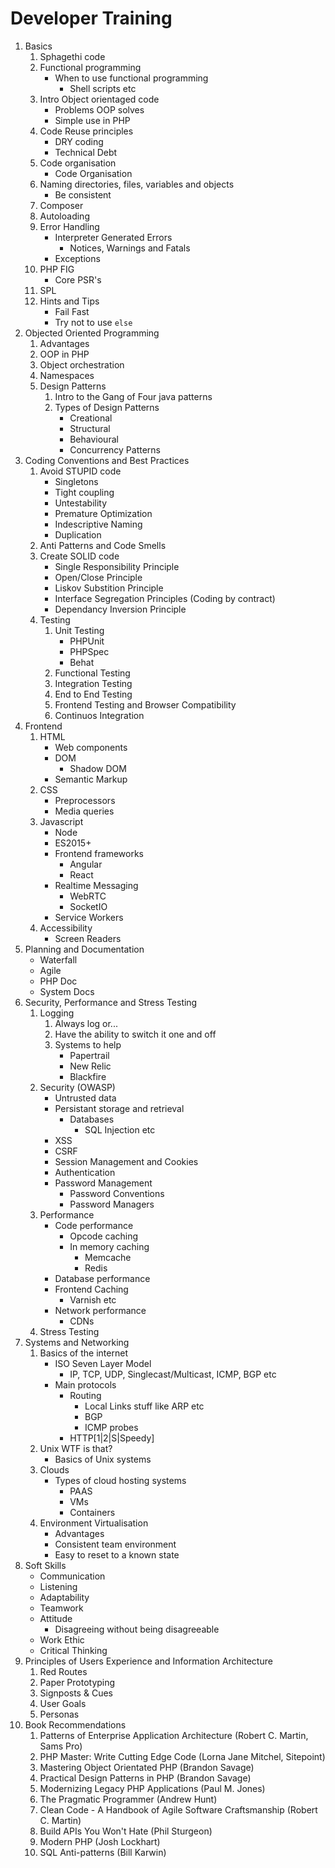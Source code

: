 # Developer Training

1. Basics
	1. Sphagethi code	
	1. Functional programming
	 	* When to use functional programming
	 		* Shell scripts etc
	1. Intro Object orientaged code
		* Problems OOP solves
		* Simple use in PHP
	1. Code Reuse principles
		* DRY coding
		* Technical Debt
	1. Code organisation
		* Code Organisation
	1. Naming directories, files, variables and objects
		* Be consistent
	1. Composer
	1. Autoloading
	1. Error Handling
		* Interpreter Generated Errors
			* Notices, Warnings and Fatals
		* Exceptions		
	1. PHP FIG
		* Core PSR's
	1. SPL
	1. Hints and Tips
		* Fail Fast
		* Try not to use `else`
1. Objected Oriented Programming
	1. Advantages
	1. OOP in PHP
	1. Object orchestration
	1. Namespaces
	1. Design Patterns 
		1. Intro to the Gang of Four java patterns
		2. Types of Design Patterns
			* Creational 
			* Structural
			* Behavioural
			* Concurrency Patterns
1. Coding Conventions and Best Practices
  	1. Avoid STUPID code
		* Singletons
		* Tight coupling
		* Untestability	
		* Premature Optimization
		* Indescriptive Naming
		* Duplication
	1. Anti Patterns and Code Smells
	1. Create SOLID code
		* Single Responsibility Principle
		* Open/Close Principle
		* Liskov Substition Principle
		* Interface Segregation Principles (Coding by contract)
		* Dependancy Inversion Principle
	1. Testing
		1. Unit Testing
			* PHPUnit
			* PHPSpec
			* Behat
		1. Functional Testing
		1. Integration Testing
		1. End to End Testing
		1. Frontend Testing and Browser Compatibility
		1. Continuos Integration
1. Frontend
	1. HTML
		* Web components
		* DOM
			* Shadow DOM
		* Semantic Markup		
	1. CSS
		* Preprocessors
		* Media queries
	1. Javascript
		* Node
		* ES2015+
		* Frontend frameworks
			* Angular
			* React
		* Realtime Messaging
			* WebRTC
			* SocketIO
		* Service Workers
	1. Accessibility
		* Screen Readers
1. Planning and Documentation
	* Waterfall
	* Agile
	* PHP Doc
	* System Docs
1. Security, Performance and Stress Testing
	1. Logging
		1. Always log or...
		1. Have the ability to switch it one and off
		1. Systems to help
			* Papertrail
			* New Relic
			* Blackfire 
	1. Security (OWASP)
		* Untrusted data
		* Persistant storage and retrieval
			* Databases
				* SQL Injection etc
		* XSS
		* CSRF
		* Session Management and Cookies
		* Authentication
		* Password Management
			* Password Conventions
			* Password Managers
	1. Performance
		* Code performance
			* Opcode caching
			* In memory caching
				* Memcache
				* Redis
		* Database performance
		* Frontend Caching
			* Varnish etc
		* Network performance
			* CDNs			
	1. Stress Testing	
1. Systems and Networking
	1. Basics of the internet
		* ISO Seven Layer Model
			* IP, TCP, UDP, Singlecast/Multicast, ICMP, BGP etc
		* Main protocols
			* Routing
				* Local Links stuff like ARP etc
				* BGP 
				* ICMP probes
			* HTTP[1|2|S|Speedy]
	1. Unix WTF is that?
		* Basics of Unix systems  
	1. Clouds
		* Types of cloud hosting systems
			* PAAS
			* VMs
			* Containers
    1. Environment Virtualisation
        * Advantages
         * Consistent team environment
         * Easy to reset to a known state
1. Soft Skills
	* Communication
	* Listening
	* Adaptability
	* Teamwork
	* Attitude
		* Disagreeing without being disagreeable
	* Work Ethic
	* Critical Thinking
1. Principles of Users Experience and Information Architecture
	1. Red Routes
	1. Paper Prototyping
	1. Signposts & Cues
	1. User Goals
	1. Personas
1. Book Recommendations
	1. Patterns of Enterprise Application Architecture (Robert C. Martin, Sams Pro)
	1. PHP Master: Write Cutting Edge Code (Lorna Jane Mitchel, Sitepoint)
	1. Mastering Object Orientated PHP (Brandon Savage)
	1. Practical Design Patterns in PHP (Brandon Savage)
	1. Modernizing Legacy PHP Applications (Paul M. Jones)
	1. The Pragmatic Programmer (Andrew Hunt)
	1. Clean Code - A Handbook of Agile Software Craftsmanship (Robert C. Martin)
	1. Build APIs You Won't Hate (Phil Sturgeon)
	1. Modern PHP (Josh Lockhart)
	1. SQL Anti-patterns (Bill Karwin)
	
